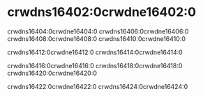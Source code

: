# crwdns16402:0crwdne16402:0

crwdns16404:0crwdne16404:0 crwdns16406:0crwdne16406:0 crwdns16408:0crwdne16408:0 crwdns16410:0crwdne16410:0

crwdns16412:0crwdne16412:0 crwdns16414:0crwdne16414:0

crwdns16416:0crwdne16416:0 crwdns16418:0crwdne16418:0 crwdns16420:0crwdne16420:0

crwdns16422:0crwdne16422:0 crwdns16424:0crwdne16424:0
